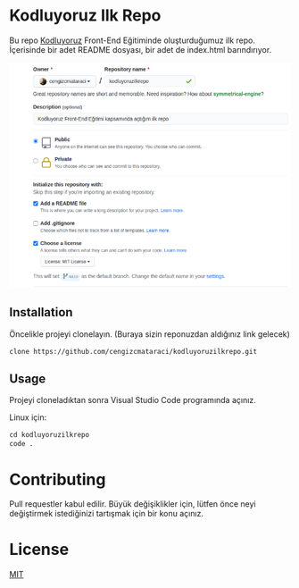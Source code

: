 # **Kodluyoruz Ilk Repo**


Bu repo [Kodluyoruz](https://kodluyoruz.org/tr/kodluyoruz/) Front-End Eğitiminde oluşturduğumuz ilk repo. İçerisinde bir adet README dosyası, bir adet de index.html barındırıyor.


![Proje Görseli](https://raw.githubusercontent.com/Kodluyoruz/taskforce/main/git/odev1/figures/github.png)



## **Installation**

Öncelikle projeyi clonelayın. (Buraya sizin reponuzdan aldığınız link gelecek)


```
clone https://github.com/cengizcmataraci/kodluyoruzilkrepo.git
 ```

## **Usage**

Projeyi cloneladıktan sonra Visual Studio Code programında açınız.

Linux için:


```
cd kodluyoruzilkrepo
code .
 ```

# **Contributing**


 Pull requestler kabul edilir. Büyük değişiklikler için, lütfen önce neyi değiştirmek istediğinizi tartışmak için bir konu açınız.

# **License**

[MIT](https://choosealicense.com/licenses/mit/)